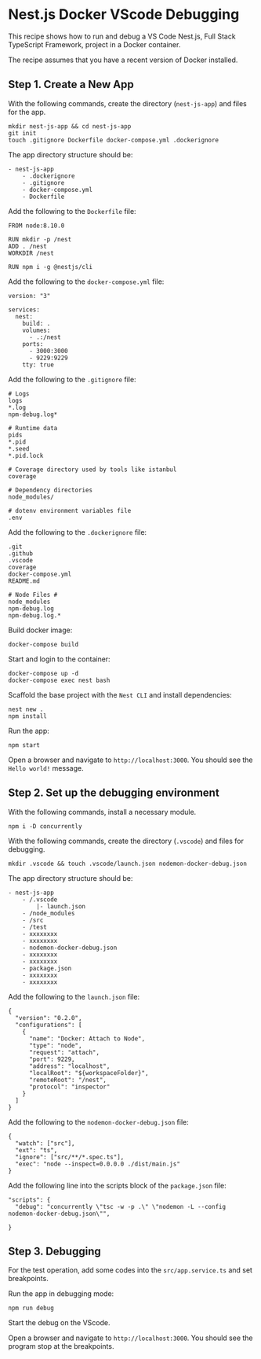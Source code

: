 # Nest.js Docker VScode Debugging

This recipe shows how to run and debug a VS Code Nest.js, Full Stack TypeScript Framework, project in a Docker container.

The recipe assumes that you have a recent version of Docker installed.

## Step 1. Create a New App

With the following commands, create the directory (`nest-js-app`) and files for the app.

```
mkdir nest-js-app && cd nest-js-app
git init
touch .gitignore Dockerfile docker-compose.yml .dockerignore
```

The app directory structure should be:

```
- nest-js-app
    - .dockerignore
    - .gitignore
    - docker-compose.yml
    - Dockerfile
```

Add the following to the `Dockerfile` file:

```
FROM node:8.10.0

RUN mkdir -p /nest
ADD . /nest
WORKDIR /nest

RUN npm i -g @nestjs/cli
```

Add the following to the `docker-compose.yml` file:

```
version: "3"

services:
  nest:
    build: .
    volumes:
      - .:/nest
    ports:
      - 3000:3000
      - 9229:9229
    tty: true
```

Add the following to the `.gitignore` file:

```
# Logs
logs
*.log
npm-debug.log*

# Runtime data
pids
*.pid
*.seed
*.pid.lock

# Coverage directory used by tools like istanbul
coverage

# Dependency directories
node_modules/

# dotenv environment variables file
.env
```

Add the following to the `.dockerignore` file:

```
.git
.github
.vscode
coverage
docker-compose.yml
README.md

# Node Files #
node_modules
npm-debug.log
npm-debug.log.*
```

Build docker image:

```
docker-compose build
```

Start and login to the container:

```
docker-compose up -d
docker-compose exec nest bash
```

Scaffold the base project with the `Nest CLI` and install dependencies:

```
nest new .
npm install
```

Run the app:

```
npm start
```

Open a browser and navigate to `http://localhost:3000`.
You should see the `Hello world!` message.

## Step 2. Set up the debugging environment

With the following commands, install a necessary module.

```
npm i -D concurrently
```

With the following commands, create the directory (`.vscode`) and files for debugging.

```
mkdir .vscode && touch .vscode/launch.json nodemon-docker-debug.json
```

The app directory structure should be:

```
- nest-js-app
    - /.vscode
        |- launch.json
    - /node_modules
    - /src
    - /test
    - xxxxxxxx
    - xxxxxxxx
    - nodemon-docker-debug.json
    - xxxxxxxx
    - xxxxxxxx
    - package.json
    - xxxxxxxx
    - xxxxxxxx
```

Add the following to the `launch.json` file:

```
{
  "version": "0.2.0",
  "configurations": [
    {
      "name": "Docker: Attach to Node",
      "type": "node",
      "request": "attach",
      "port": 9229,
      "address": "localhost",
      "localRoot": "${workspaceFolder}",
      "remoteRoot": "/nest",
      "protocol": "inspector"
    }
  ]
}
```

Add the following to the `nodemon-docker-debug.json` file:

```
{
  "watch": ["src"],
  "ext": "ts",
  "ignore": ["src/**/*.spec.ts"],
  "exec": "node --inspect=0.0.0.0 ./dist/main.js"
}
```

Add the following line into the scripts block of the `package.json` file:

```
"scripts": {
  "debug": "concurrently \"tsc -w -p .\" \"nodemon -L --config nodemon-docker-debug.json\"",

}
```

## Step 3. Debugging

For the test operation, add some codes into the `src/app.service.ts` and set breakpoints.

Run the app in debugging mode:

```
npm run debug
```

Start the debug on the VScode.

Open a browser and navigate to `http://localhost:3000`.
You should see the program stop at the breakpoints.
